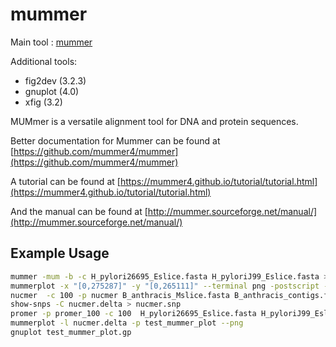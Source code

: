 # mummer

Main tool : [mummer](https://github.com/mummer4/mummer)

Additional tools:

- fig2dev (3.2.3)
- gnuplot (4.0)
- xfig (3.2)

MUMmer is a versatile alignment tool for DNA and protein sequences.

Better documentation for Mummer can be found at [https://github.com/mummer4/mummer](https://github.com/mummer4/mummer)

A tutorial can be found at [https://mummer4.github.io/tutorial/tutorial.html](https://mummer4.github.io/tutorial/tutorial.html)

And the manual can be found at [http://mummer.sourceforge.net/manual/](http://mummer.sourceforge.net/manual/)

## Example Usage

```bash
mummer -mum -b -c H_pylori26695_Eslice.fasta H_pyloriJ99_Eslice.fasta > mummer.mums
mummerplot -x "[0,275287]" -y "[0,265111]" --terminal png -postscript -p mummer mummer.mums
nucmer  -c 100 -p nucmer B_anthracis_Mslice.fasta B_anthracis_contigs.fasta
show-snps -C nucmer.delta > nucmer.snp
promer -p promer_100 -c 100  H_pylori26695_Eslice.fasta H_pyloriJ99_Eslice.fasta
mummerplot -l nucmer.delta -p test_mummer_plot --png
gnuplot test_mummer_plot.gp
```
